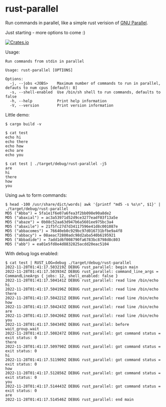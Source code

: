 # rust-parallel

Run commands in parallel, like a simple rust verision of [GNU Parallel](https://www.gnu.org/software/parallel/).

Just starting - more options to come :)

[![Crates.io][crates-badge]][crates-url]

[crates-badge]: https://img.shields.io/crates/v/rust-parallel.svg
[crates-url]: https://crates.io/crates/rust-parallel

Usage:
```
Run commands from stdin in parallel

Usage: rust-parallel [OPTIONS]

Options:
  -j, --jobs <JOBS>    Maximum number of commands to run in parallel, defauts to num cpus [default: 8]
  -s, --shell-enabled  Use /bin/sh shell to run commands, defaults to false
  -h, --help           Print help information
  -V, --version        Print version information
```

Little demo:

```
$ cargo build -v

$ cat test
echo hi
echo there
echo how
echo are
echo you

$ cat test | ./target/debug/rust-parallel -j5
are
hi
there
how
you
```

Using `awk` to form commands:

```
$ head -100 /usr/share/dict/words| awk '{printf "md5 -s %s\n", $1}' | ./target/debug/rust-parallel
MD5 ("Abba") = 5fa1e1f6e07a6fea3f2bb098e90a8de2
MD5 ("abaxial") = ac3a53971d52d9ce3277eadf03f13a5e
MD5 ("abaze") = 0b08c52aa63d947b6a5601ee975bc3a4
MD5 ("abaxile") = 21f5fc27d7d34117596e41d8c001087e
MD5 ("abbacomes") = 76640eb0c929bc97d016731bfbe9a4f8
MD5 ("abbacy") = 08aeac72800adc98d2aba540b6195921
MD5 ("Abbadide") = 7add1d6f008790fa6783bc8798d8c803
MD5 ("abb") = ea01e5fd8e4d8832825acdd20eac5104
```

With debug logs enabled:

```
$ cat test | RUST_LOG=debug ./target/debug/rust-parallel
2022-11-28T01:41:17.503219Z DEBUG rust_parallel: begin main
2022-11-28T01:41:17.503934Z DEBUG rust_parallel: command_line_args = CommandLineArgs { jobs: 12, shell_enabled: false }
2022-11-28T01:41:17.504141Z DEBUG rust_parallel: read line /bin/echo hi
2022-11-28T01:41:17.504196Z DEBUG rust_parallel: read line /bin/echo there
2022-11-28T01:41:17.504221Z DEBUG rust_parallel: read line /bin/echo how
2022-11-28T01:41:17.504243Z DEBUG rust_parallel: read line /bin/echo are
2022-11-28T01:41:17.504266Z DEBUG rust_parallel: read line /bin/echo you
2022-11-28T01:41:17.504349Z DEBUG rust_parallel: before wait_group.wait
2022-11-28T01:41:17.508247Z DEBUG rust_parallel: got command status = exit status: 0
there
2022-11-28T01:41:17.509790Z DEBUG rust_parallel: got command status = exit status: 0
hi
2022-11-28T01:41:17.511909Z DEBUG rust_parallel: got command status = exit status: 0
how
2022-11-28T01:41:17.512856Z DEBUG rust_parallel: got command status = exit status: 0
you
2022-11-28T01:41:17.514443Z DEBUG rust_parallel: got command status = exit status: 0
are
2022-11-28T01:41:17.514546Z DEBUG rust_parallel: end main
```
